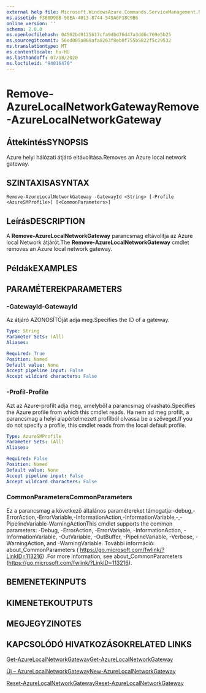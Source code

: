 ```yaml
---
external help file: Microsoft.WindowsAzure.Commands.ServiceManagement.Network.dll-Help.xml
ms.assetid: F380D98B-98EA-4013-8744-549A6F18C9B6
online version: ''
schema: 2.0.0
ms.openlocfilehash: 04562bd9125617cfa9dbd76d47a3dd6c769e5b25
ms.sourcegitcommit: 56ed085a868afa8263f8eb0f755b5822f5c29532
ms.translationtype: MT
ms.contentlocale: hu-HU
ms.lasthandoff: 07/18/2020
ms.locfileid: "94016470"
---
```

# <span data-ttu-id="39359-101">Remove-AzureLocalNetworkGateway</span><span class="sxs-lookup"><span data-stu-id="39359-101">Remove-AzureLocalNetworkGateway</span></span>

## <span data-ttu-id="39359-102">Áttekintés</span><span class="sxs-lookup"><span data-stu-id="39359-102">SYNOPSIS</span></span>
<span data-ttu-id="39359-103">Azure helyi hálózati átjáró eltávolítása.</span><span class="sxs-lookup"><span data-stu-id="39359-103">Removes an Azure local network gateway.</span></span>

## <span data-ttu-id="39359-104">SZINTAXISA</span><span class="sxs-lookup"><span data-stu-id="39359-104">SYNTAX</span></span>

```
Remove-AzureLocalNetworkGateway -GatewayId <String> [-Profile <AzureSMProfile>] [<CommonParameters>]
```

## <span data-ttu-id="39359-105">Leírás</span><span class="sxs-lookup"><span data-stu-id="39359-105">DESCRIPTION</span></span>
<span data-ttu-id="39359-106">A **Remove-AzureLocalNetworkGateway** parancsmag eltávolítja az Azure local Network átjárót.</span><span class="sxs-lookup"><span data-stu-id="39359-106">The **Remove-AzureLocalNetworkGateway** cmdlet removes an Azure local network gateway.</span></span>

## <span data-ttu-id="39359-107">Példák</span><span class="sxs-lookup"><span data-stu-id="39359-107">EXAMPLES</span></span>

## <span data-ttu-id="39359-108">PARAMÉTEREK</span><span class="sxs-lookup"><span data-stu-id="39359-108">PARAMETERS</span></span>

### <span data-ttu-id="39359-109">-GatewayId</span><span class="sxs-lookup"><span data-stu-id="39359-109">-GatewayId</span></span>
<span data-ttu-id="39359-110">Az átjáró AZONOSÍTÓját adja meg.</span><span class="sxs-lookup"><span data-stu-id="39359-110">Specifies the ID of a gateway.</span></span>

```yaml
Type: String
Parameter Sets: (All)
Aliases: 

Required: True
Position: Named
Default value: None
Accept pipeline input: False
Accept wildcard characters: False
```

### <span data-ttu-id="39359-111">-Profil</span><span class="sxs-lookup"><span data-stu-id="39359-111">-Profile</span></span>
<span data-ttu-id="39359-112">Azt az Azure-profilt adja meg, amelyből a parancsmag olvasható.</span><span class="sxs-lookup"><span data-stu-id="39359-112">Specifies the Azure profile from which this cmdlet reads.</span></span> <span data-ttu-id="39359-113">Ha nem ad meg profilt, a parancsmag a helyi alapértelmezett profilból olvassa be a szöveget.</span><span class="sxs-lookup"><span data-stu-id="39359-113">If you do not specify a profile, this cmdlet reads from the local default profile.</span></span>

```yaml
Type: AzureSMProfile
Parameter Sets: (All)
Aliases: 

Required: False
Position: Named
Default value: None
Accept pipeline input: False
Accept wildcard characters: False
```

### <span data-ttu-id="39359-114">CommonParameters</span><span class="sxs-lookup"><span data-stu-id="39359-114">CommonParameters</span></span>
<span data-ttu-id="39359-115">Ez a parancsmag a következő általános paramétereket támogatja:-debug,-ErrorAction,-ErrorVariable,-InformationAction,-InformationVariable,-,-PipelineVariable-WarningAction</span><span class="sxs-lookup"><span data-stu-id="39359-115">This cmdlet supports the common parameters: -Debug, -ErrorAction, -ErrorVariable, -InformationAction, -InformationVariable, -OutVariable, -OutBuffer, -PipelineVariable, -Verbose, -WarningAction, and -WarningVariable.</span></span> <span data-ttu-id="39359-116">További információ: about_CommonParameters ( https://go.microsoft.com/fwlink/?LinkID=113216) .</span><span class="sxs-lookup"><span data-stu-id="39359-116">For more information, see about_CommonParameters (https://go.microsoft.com/fwlink/?LinkID=113216).</span></span>

## <span data-ttu-id="39359-117">BEMENETEK</span><span class="sxs-lookup"><span data-stu-id="39359-117">INPUTS</span></span>

## <span data-ttu-id="39359-118">KIMENETEK</span><span class="sxs-lookup"><span data-stu-id="39359-118">OUTPUTS</span></span>

## <span data-ttu-id="39359-119">MEGJEGYZI</span><span class="sxs-lookup"><span data-stu-id="39359-119">NOTES</span></span>

## <span data-ttu-id="39359-120">KAPCSOLÓDÓ HIVATKOZÁSOK</span><span class="sxs-lookup"><span data-stu-id="39359-120">RELATED LINKS</span></span>

[<span data-ttu-id="39359-121">Get-AzureLocalNetworkGateway</span><span class="sxs-lookup"><span data-stu-id="39359-121">Get-AzureLocalNetworkGateway</span></span>](./Get-AzureLocalNetworkGateway.md)

[<span data-ttu-id="39359-122">Új – AzureLocalNetworkGateway</span><span class="sxs-lookup"><span data-stu-id="39359-122">New-AzureLocalNetworkGateway</span></span>](./New-AzureLocalNetworkGateway.md)

[<span data-ttu-id="39359-123">Reset-AzureLocalNetworkGateway</span><span class="sxs-lookup"><span data-stu-id="39359-123">Reset-AzureLocalNetworkGateway</span></span>](./Reset-AzureLocalNetworkGateway.md)


